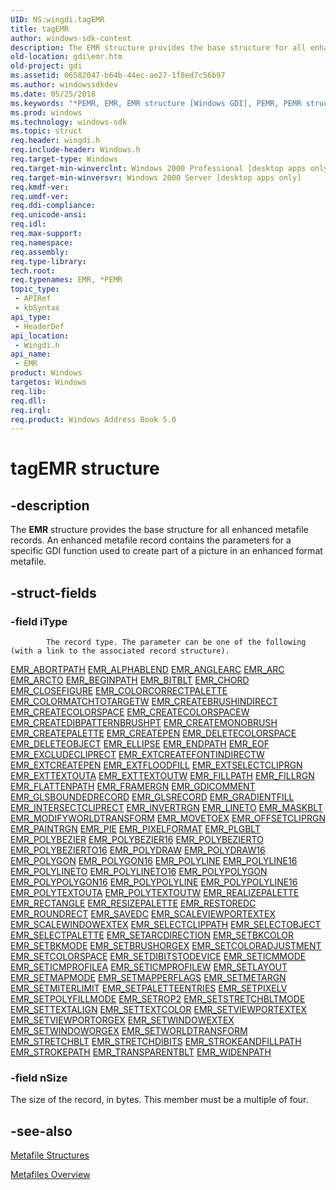 ```yaml
---
UID: NS:wingdi.tagEMR
title: tagEMR
author: windows-sdk-content
description: The EMR structure provides the base structure for all enhanced metafile records. An enhanced metafile record contains the parameters for a specific GDI function used to create part of a picture in an enhanced format metafile.
old-location: gdi\emr.htm
old-project: gdi
ms.assetid: 06582047-b64b-44ec-ae27-1f8ed7c56b97
ms.author: windowssdkdev
ms.date: 05/25/2018
ms.keywords: "*PEMR, EMR, EMR structure [Windows GDI], PEMR, PEMR structure pointer [Windows GDI], _win32_EMR_str, gdi.emr, tagEMR, wingdi/EMR, wingdi/PEMR"
ms.prod: windows
ms.technology: windows-sdk
ms.topic: struct
req.header: wingdi.h
req.include-header: Windows.h
req.target-type: Windows
req.target-min-winverclnt: Windows 2000 Professional [desktop apps only]
req.target-min-winversvr: Windows 2000 Server [desktop apps only]
req.kmdf-ver: 
req.umdf-ver: 
req.ddi-compliance: 
req.unicode-ansi: 
req.idl: 
req.max-support: 
req.namespace: 
req.assembly: 
req.type-library: 
tech.root: 
req.typenames: EMR, *PEMR
topic_type:
 - APIRef
 - kbSyntax
api_type:
 - HeaderDef
api_location:
 - Wingdi.h
api_name:
 - EMR
product: Windows
targetos: Windows
req.lib: 
req.dll: 
req.irql: 
req.product: Windows Address Book 5.0
---
```


# tagEMR structure


## -description



The <b>EMR</b> structure provides the base structure for all enhanced metafile records. An enhanced metafile record contains the parameters for a specific GDI function used to create part of a picture in an enhanced format metafile.




## -struct-fields




### -field iType


            The record type. The parameter can be one of the following (with a link to the associated record structure).

<a href="https://msdn.microsoft.com/ee9f57af-8d96-4b85-b8ab-4eb57e6c7c78">EMR_ABORTPATH</a>
<a href="https://msdn.microsoft.com/3270d8ed-a174-4d77-a9a7-3e3f0cab2a23">EMR_ALPHABLEND</a>
<a href="https://msdn.microsoft.com/054b84ba-bb5e-4dca-8482-6b958151aedf">EMR_ANGLEARC</a>
<a href="https://msdn.microsoft.com/f249b396-bf71-401b-b972-317d551fc9aa">EMR_ARC</a>
<a href="https://msdn.microsoft.com/f249b396-bf71-401b-b972-317d551fc9aa">EMR_ARCTO</a>
<a href="https://msdn.microsoft.com/ee9f57af-8d96-4b85-b8ab-4eb57e6c7c78">EMR_BEGINPATH</a>
<a href="https://msdn.microsoft.com/ed3dbed6-4a2c-4fba-a803-f407fe60d750">EMR_BITBLT</a>
<a href="https://msdn.microsoft.com/f249b396-bf71-401b-b972-317d551fc9aa">EMR_CHORD</a>
<a href="https://msdn.microsoft.com/ee9f57af-8d96-4b85-b8ab-4eb57e6c7c78">EMR_CLOSEFIGURE</a>
<a href="https://msdn.microsoft.com/12e31e22-b9ac-454d-a423-b3fee582fcba">EMR_COLORCORRECTPALETTE</a>
<a href="https://msdn.microsoft.com/9b89b703-b670-40eb-b95f-d07e8731e71b">EMR_COLORMATCHTOTARGETW</a>
<a href="https://msdn.microsoft.com/fd87d52a-1227-48ba-8b7e-a8fd007c9d01">EMR_CREATEBRUSHINDIRECT</a>
<a href="https://msdn.microsoft.com/ee2e02bb-5bd2-460c-aefe-78a143c72ff6">EMR_CREATECOLORSPACE</a>
<a href="https://msdn.microsoft.com/eac364ad-ef17-4f60-ac4c-39d8a9af618b">EMR_CREATECOLORSPACEW</a>
<a href="https://msdn.microsoft.com/e1d8302b-9dbe-4a92-9143-7ad03e334ee5">EMR_CREATEDIBPATTERNBRUSHPT</a>
<a href="https://msdn.microsoft.com/6f581ad4-0449-40b1-bcc6-737bfcdc33c4">EMR_CREATEMONOBRUSH</a>
<a href="https://msdn.microsoft.com/5198dc94-49bf-4cc8-8b41-2f29acd3c17d">EMR_CREATEPALETTE</a>
<a href="https://msdn.microsoft.com/bd338c56-00b4-4eae-9e4f-57ac49809f32">EMR_CREATEPEN</a>
<a href="https://msdn.microsoft.com/c661b3cc-6b41-4157-acb4-f9083ab73851">EMR_DELETECOLORSPACE</a>
<a href="https://msdn.microsoft.com/02ec5839-3390-429b-8f0c-6f2e74393c8f">EMR_DELETEOBJECT</a>
<a href="https://msdn.microsoft.com/1400f9d7-4ccd-4348-98f0-fccc78e06212">EMR_ELLIPSE</a>
<a href="https://msdn.microsoft.com/ee9f57af-8d96-4b85-b8ab-4eb57e6c7c78">EMR_ENDPATH</a>
<a href="https://msdn.microsoft.com/99a3f97e-cb43-49b3-9972-23f9911b2cd0">EMR_EOF</a>
<a href="https://msdn.microsoft.com/a8969bfd-cd60-485f-bbcc-4bf015526d56">EMR_EXCLUDECLIPRECT</a>
<a href="https://msdn.microsoft.com/27adba1d-6845-4d5e-8183-9c092775b473">EMR_EXTCREATEFONTINDIRECTW</a>
<a href="https://msdn.microsoft.com/9ed97d34-8c03-4b14-821c-397c21c36db0">EMR_EXTCREATEPEN</a>
<a href="https://msdn.microsoft.com/93c80ea4-42f3-4c0a-8f72-76d2a6634e15">EMR_EXTFLOODFILL</a>
<a href="https://msdn.microsoft.com/fcfa0ae1-06e0-4313-9140-496aa4eec9da">EMR_EXTSELECTCLIPRGN</a>
<a href="https://msdn.microsoft.com/1d9b0b32-6a51-481a-9589-3de832d746d7">EMR_EXTTEXTOUTA</a>
<a href="https://msdn.microsoft.com/1d9b0b32-6a51-481a-9589-3de832d746d7">EMR_EXTTEXTOUTW</a>
<a href="https://msdn.microsoft.com/9911e0fb-2e0d-4684-bff6-fc876ab8185d">EMR_FILLPATH</a>
<a href="https://msdn.microsoft.com/84b81b9d-3def-403c-94cd-8f5ddea02d6d">EMR_FILLRGN</a>
<a href="https://msdn.microsoft.com/ee9f57af-8d96-4b85-b8ab-4eb57e6c7c78">EMR_FLATTENPATH</a>
<a href="https://msdn.microsoft.com/578a2824-b42e-401d-b4b0-8426440713c6">EMR_FRAMERGN</a>
<a href="https://msdn.microsoft.com/aac18154-bd50-45a4-a1ba-390b59525fa9">EMR_GDICOMMENT</a>
<a href="https://msdn.microsoft.com/0e397451-543c-4278-9cdd-fbd276b646dd">EMR_GLSBOUNDEDRECORD</a>
<a href="https://msdn.microsoft.com/58e31199-80e2-4077-a6f6-1787c5228f77">EMR_GLSRECORD</a>
<a href="https://msdn.microsoft.com/efd12e71-ee26-4fc8-8e9f-5b0105ebe057">EMR_GRADIENTFILL</a>
<a href="https://msdn.microsoft.com/a8969bfd-cd60-485f-bbcc-4bf015526d56">EMR_INTERSECTCLIPRECT</a>
<a href="https://msdn.microsoft.com/91c0badc-bd26-418a-9cdb-3e70e7337021">EMR_INVERTRGN</a>
<a href="https://msdn.microsoft.com/876db90d-3775-48e8-8911-e6612a3484ae">EMR_LINETO</a>
<a href="https://msdn.microsoft.com/4c9e8631-8b76-423f-9691-8c93c6412d41">EMR_MASKBLT</a>
<a href="https://msdn.microsoft.com/61d51fc9-a8dd-4981-940d-eedc8936360a">EMR_MODIFYWORLDTRANSFORM</a>
<a href="https://msdn.microsoft.com/876db90d-3775-48e8-8911-e6612a3484ae">EMR_MOVETOEX</a>
<a href="https://msdn.microsoft.com/814a1105-0edc-4d1e-9f94-1c13152c0925">EMR_OFFSETCLIPRGN</a>
<a href="https://msdn.microsoft.com/91c0badc-bd26-418a-9cdb-3e70e7337021">EMR_PAINTRGN</a>
<a href="https://msdn.microsoft.com/f249b396-bf71-401b-b972-317d551fc9aa">EMR_PIE</a>
<a href="https://msdn.microsoft.com/3dd2ef54-af00-4d7e-b33f-c7c5160ae4f1">EMR_PIXELFORMAT</a>
<a href="https://msdn.microsoft.com/c802baa8-2f11-46e1-948c-f63c40e94266">EMR_PLGBLT</a>
<a href="https://msdn.microsoft.com/47a05287-8950-4277-b981-a19bff918bae">EMR_POLYBEZIER</a>
<a href="https://msdn.microsoft.com/ba1d4fad-44d7-438c-8e03-972d88c2780e">EMR_POLYBEZIER16</a>
<a href="https://msdn.microsoft.com/47a05287-8950-4277-b981-a19bff918bae">EMR_POLYBEZIERTO</a>
<a href="https://msdn.microsoft.com/ba1d4fad-44d7-438c-8e03-972d88c2780e">EMR_POLYBEZIERTO16</a>
<a href="https://msdn.microsoft.com/c75d19bf-a7e3-45db-9534-f089d4cec3eb">EMR_POLYDRAW</a>
<a href="https://msdn.microsoft.com/476c5a81-99fc-4e25-a761-b95bbf18b271">EMR_POLYDRAW16</a>
<a href="https://msdn.microsoft.com/47a05287-8950-4277-b981-a19bff918bae">EMR_POLYGON</a>
<a href="https://msdn.microsoft.com/ba1d4fad-44d7-438c-8e03-972d88c2780e">EMR_POLYGON16</a>
<a href="https://msdn.microsoft.com/47a05287-8950-4277-b981-a19bff918bae">EMR_POLYLINE</a>
<a href="https://msdn.microsoft.com/ba1d4fad-44d7-438c-8e03-972d88c2780e">EMR_POLYLINE16</a>
<a href="https://msdn.microsoft.com/47a05287-8950-4277-b981-a19bff918bae">EMR_POLYLINETO</a>
<a href="https://msdn.microsoft.com/ba1d4fad-44d7-438c-8e03-972d88c2780e">EMR_POLYLINETO16</a>
<a href="https://msdn.microsoft.com/442ad347-c064-4769-b43b-57d2e66e8b97">EMR_POLYPOLYGON</a>
<a href="https://msdn.microsoft.com/efdd4ed1-5c0e-43ae-980d-fe3a5e8d480f">EMR_POLYPOLYGON16</a>
<a href="https://msdn.microsoft.com/442ad347-c064-4769-b43b-57d2e66e8b97">EMR_POLYPOLYLINE</a>
<a href="https://msdn.microsoft.com/efdd4ed1-5c0e-43ae-980d-fe3a5e8d480f">EMR_POLYPOLYLINE16</a>
<a href="https://msdn.microsoft.com/9c1decdd-fe6f-4220-abba-7547ab5427ba">EMR_POLYTEXTOUTA</a>
<a href="https://msdn.microsoft.com/9c1decdd-fe6f-4220-abba-7547ab5427ba">EMR_POLYTEXTOUTW</a>
<a href="https://msdn.microsoft.com/ee9f57af-8d96-4b85-b8ab-4eb57e6c7c78">EMR_REALIZEPALETTE</a>
<a href="https://msdn.microsoft.com/1400f9d7-4ccd-4348-98f0-fccc78e06212">EMR_RECTANGLE</a>
<a href="https://msdn.microsoft.com/b9c31591-bf9f-44d9-8c9a-9682d29fc541">EMR_RESIZEPALETTE</a>
<a href="https://msdn.microsoft.com/c56767bf-a13e-4215-9005-6e543f3e5a0d">EMR_RESTOREDC</a>
<a href="https://msdn.microsoft.com/74caff9e-6882-4585-ad51-e83e4afb8454">EMR_ROUNDRECT</a>
<a href="https://msdn.microsoft.com/ee9f57af-8d96-4b85-b8ab-4eb57e6c7c78">EMR_SAVEDC</a>
<a href="https://msdn.microsoft.com/712e8b00-d9ab-4b23-aed4-d7aadd0cb3e1">EMR_SCALEVIEWPORTEXTEX</a>
<a href="https://msdn.microsoft.com/712e8b00-d9ab-4b23-aed4-d7aadd0cb3e1">EMR_SCALEWINDOWEXTEX</a>
<a href="https://msdn.microsoft.com/cae5eb68-169e-4439-9141-af93c8ff5ec6">EMR_SELECTCLIPPATH</a>
<a href="https://msdn.microsoft.com/02ec5839-3390-429b-8f0c-6f2e74393c8f">EMR_SELECTOBJECT</a>
<a href="https://msdn.microsoft.com/f83367c0-406a-4a5f-961f-8e5afe6707fd">EMR_SELECTPALETTE</a>
<a href="https://msdn.microsoft.com/d33d329f-7f66-4995-b80f-656c96ea105b">EMR_SETARCDIRECTION</a>
<a href="https://msdn.microsoft.com/9916fc79-cac0-4c46-8fa5-aeca3b7f2cf0">EMR_SETBKCOLOR</a>
<a href="https://msdn.microsoft.com/cae5eb68-169e-4439-9141-af93c8ff5ec6">EMR_SETBKMODE</a>
<a href="https://msdn.microsoft.com/4030c4c4-60be-43b7-855e-49d65ea482c1">EMR_SETBRUSHORGEX</a>
<a href="https://msdn.microsoft.com/d9f99f71-d102-484f-beb4-0d2de1070345">EMR_SETCOLORADJUSTMENT</a>
<a href="https://msdn.microsoft.com/c661b3cc-6b41-4157-acb4-f9083ab73851">EMR_SETCOLORSPACE</a>
<a href="https://msdn.microsoft.com/a87546e4-32ce-438d-9997-6d329f43303e">EMR_SETDIBITSTODEVICE</a>
<a href="https://msdn.microsoft.com/cae5eb68-169e-4439-9141-af93c8ff5ec6">EMR_SETICMMODE</a>
<a href="https://msdn.microsoft.com/2f43db1e-95eb-4812-9422-ddc9df634c15">EMR_SETICMPROFILEA</a>
<a href="https://msdn.microsoft.com/2f43db1e-95eb-4812-9422-ddc9df634c15">EMR_SETICMPROFILEW</a>
<a href="https://msdn.microsoft.com/cae5eb68-169e-4439-9141-af93c8ff5ec6">EMR_SETLAYOUT</a>
<a href="https://msdn.microsoft.com/cae5eb68-169e-4439-9141-af93c8ff5ec6">EMR_SETMAPMODE</a>
<a href="https://msdn.microsoft.com/d8a01e0a-6da9-43e2-9910-87503b5c851e">EMR_SETMAPPERFLAGS</a>
<a href="https://msdn.microsoft.com/ee9f57af-8d96-4b85-b8ab-4eb57e6c7c78">EMR_SETMETARGN</a>
<a href="https://msdn.microsoft.com/2d56eb0d-5417-464b-be6a-57e4654003e6">EMR_SETMITERLIMIT</a>
<a href="https://msdn.microsoft.com/df75567e-150f-4f88-b6ae-938b451a7b7d">EMR_SETPALETTEENTRIES</a>
<a href="https://msdn.microsoft.com/1487d788-c85a-4a58-a4c8-8abe198944b4">EMR_SETPIXELV</a>
<a href="https://msdn.microsoft.com/cae5eb68-169e-4439-9141-af93c8ff5ec6">EMR_SETPOLYFILLMODE</a>
<a href="https://msdn.microsoft.com/cae5eb68-169e-4439-9141-af93c8ff5ec6">EMR_SETROP2</a>
<a href="https://msdn.microsoft.com/cae5eb68-169e-4439-9141-af93c8ff5ec6">EMR_SETSTRETCHBLTMODE</a>
<a href="https://msdn.microsoft.com/cae5eb68-169e-4439-9141-af93c8ff5ec6">EMR_SETTEXTALIGN</a>
<a href="https://msdn.microsoft.com/9916fc79-cac0-4c46-8fa5-aeca3b7f2cf0">EMR_SETTEXTCOLOR</a>
<a href="https://msdn.microsoft.com/4030c4c4-60be-43b7-855e-49d65ea482c1">EMR_SETVIEWPORTEXTEX</a>
<a href="https://msdn.microsoft.com/df80b89a-67b2-4ab3-8ff8-f121f9eb88cd">EMR_SETVIEWPORTORGEX</a>
<a href="https://msdn.microsoft.com/4030c4c4-60be-43b7-855e-49d65ea482c1">EMR_SETWINDOWEXTEX</a>
<a href="https://msdn.microsoft.com/4030c4c4-60be-43b7-855e-49d65ea482c1">EMR_SETWINDOWORGEX</a>
<a href="https://msdn.microsoft.com/08e5e272-22b5-4097-a293-f5a1fd865edf">EMR_SETWORLDTRANSFORM</a>
<a href="https://msdn.microsoft.com/957b09d2-a706-4045-affb-fd530cd4fa3a">EMR_STRETCHBLT</a>
<a href="https://msdn.microsoft.com/aa104ffa-44ed-41f6-a1a7-23bbab68e16c">EMR_STRETCHDIBITS</a>
<a href="https://msdn.microsoft.com/9911e0fb-2e0d-4684-bff6-fc876ab8185d">EMR_STROKEANDFILLPATH</a>
<a href="https://msdn.microsoft.com/9911e0fb-2e0d-4684-bff6-fc876ab8185d">EMR_STROKEPATH</a>
<a href="https://msdn.microsoft.com/f343bc6a-87b8-4c6b-b2cb-3d7f2f515fc1">EMR_TRANSPARENTBLT</a>
<a href="https://msdn.microsoft.com/ee9f57af-8d96-4b85-b8ab-4eb57e6c7c78">EMR_WIDENPATH</a>

### -field nSize

The size of the record, in bytes. This member must be a multiple of four.


## -see-also




<a href="https://msdn.microsoft.com/6a509ed5-cea3-4318-ad17-9d20425a6e80">Metafile Structures</a>



<a href="https://msdn.microsoft.com/309ee4cf-111b-4f09-a722-4823cb3d26b0">Metafiles Overview</a>
 

 

